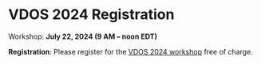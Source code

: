 # VDOS 2024 Registration

Workshop: **July 22, 2024 (9 AM – noon EDT)**<BR>

**Registration**: Please register for the [VDOS 2024 workshop](https://docs.google.com/forms/d/e/1FAIpQLScHMkduCa1Z6LVWRk62QZ79W4HpRGqoFmTeiQ9fJodoHTuLDQ/viewform) free of charge.<BR>
